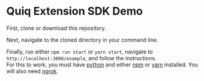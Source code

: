 # Quiq Extension SDK Demo

First, clone or download this repository.

Next, navigate to the cloned directory in your command line.

Finally, run either `npm run start` or `yarn start`,
navigate to `http://localhost:3000/example`, and follow the instructions.  
For this to work, you must have [python](https://www.python.org/downloads/) and either [npm](https://nodejs.org/en/) or [yarn](https://yarnpkg.com/en/) installed.
You will also need [ngrok](https://ngrok.com/).